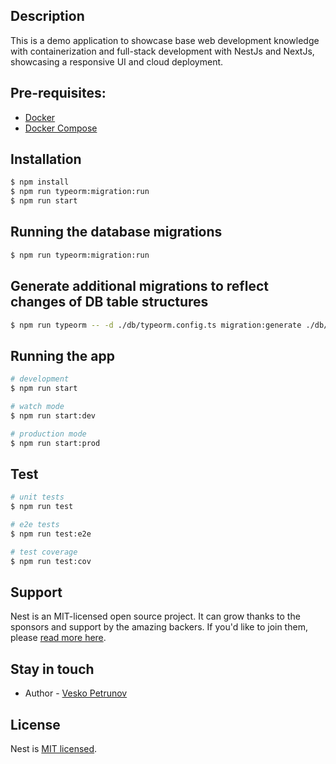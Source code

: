 ## Description

This is a demo application to showcase base web development knowledge with containerization and full-stack development with NestJs and NextJs, showcasing a responsive UI and cloud deployment.

## Pre-requisites:

- [Docker](https://www.docker.com/)
- [Docker Compose](https://docs.docker.com/compose/)

## Installation

```bash
$ npm install
$ npm run typeorm:migration:run
$ npm run start
```

## Running the database migrations

```bash
$ npm run typeorm:migration:run
```

## Generate additional migrations to reflect changes of DB table structures

```bash
$ npm run typeorm -- -d ./db/typeorm.config.ts migration:generate ./db/migrations/<MIGRATION_NAME>
```

## Running the app

```bash
# development
$ npm run start

# watch mode
$ npm run start:dev

# production mode
$ npm run start:prod
```

## Test

```bash
# unit tests
$ npm run test

# e2e tests
$ npm run test:e2e

# test coverage
$ npm run test:cov
```

## Support

Nest is an MIT-licensed open source project. It can grow thanks to the sponsors and support by the amazing backers. If you'd like to join them, please [read more here](https://docs.nestjs.com/support).

## Stay in touch

- Author - [Vesko Petrunov](mailto:vpetrunov@gmail.com)

## License

Nest is [MIT licensed](LICENSE).
